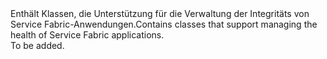 <Namespace Name="System.Fabric.Health">
  <Docs>
    <summary><span data-ttu-id="48e62-101">Enthält Klassen, die Unterstützung für die Verwaltung der Integritäts von Service Fabric-Anwendungen.</span><span class="sxs-lookup"><span data-stu-id="48e62-101">Contains classes that support managing the health of Service Fabric applications.</span></span></summary> 
    <remarks>To be added.</remarks>
  </Docs>
</Namespace>
